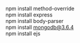npm install method-override  
npm install express  
npm install body-parser  
npm install mongodb@3.6.4  
npm install ejs  
